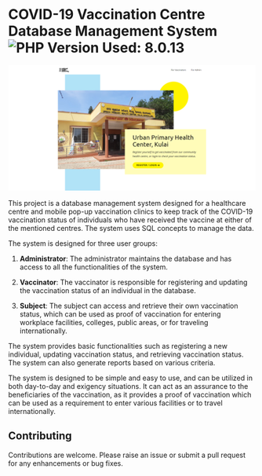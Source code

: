 # COVID-19 Vaccination Centre Database Management System <a title="PHP Version Used"><img alt="PHP Version Used: 8.0.13" src="https://img.shields.io/badge/php-8.0.13-777bb3.svg?logo=php&logoColor=white&labelColor=555555"></a>

![Homepage](images/homepage.png)

This project is a database management system designed for a healthcare centre and mobile pop-up vaccination clinics to keep track of the COVID-19 vaccination status of individuals who have received the vaccine at either of the mentioned centres. The system uses SQL concepts to manage the data.

The system is designed for three user groups:

1. **Administrator**: The administrator maintains the database and has access to all the functionalities of the system.

2. **Vaccinator**: The vaccinator is responsible for registering and updating the vaccination status of an individual in the database.

3. **Subject**: The subject can access and retrieve their own vaccination status, which can be used as proof of vaccination for entering workplace facilities, colleges, public areas, or for traveling internationally.

The system provides basic functionalities such as registering a new individual, updating vaccination status, and retrieving vaccination status. The system can also generate reports based on various criteria.

The system is designed to be simple and easy to use, and can be utilized in both day-to-day and exigency situations. It can act as an assurance to the beneficiaries of the vaccination, as it provides a proof of vaccination which can be used as a requirement to enter various facilities or to travel internationally.

## Contributing
Contributions are welcome. Please raise an issue or submit a pull request for any enhancements or bug fixes.
